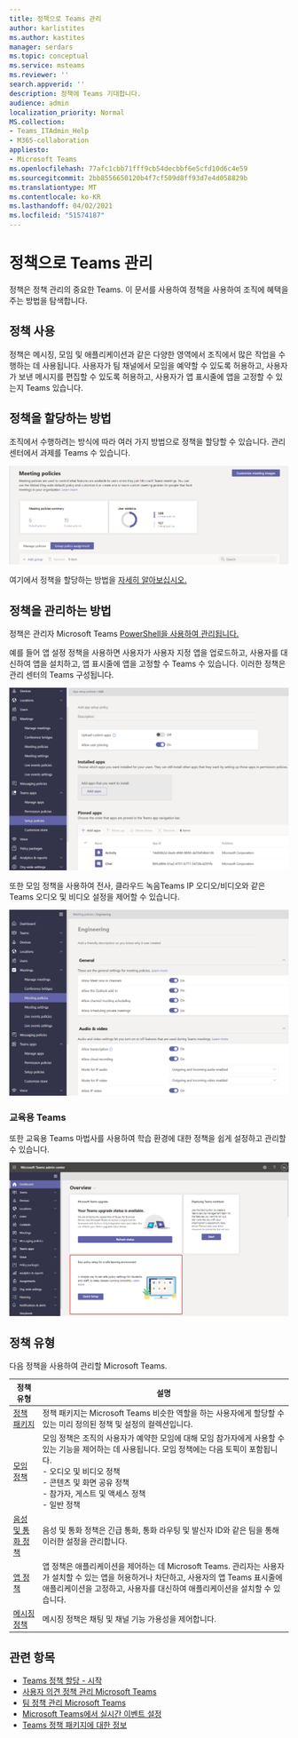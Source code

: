 ```yaml
---
title: 정책으로 Teams 관리
author: karlistites
ms.author: kastites
manager: serdars
ms.topic: conceptual
ms.service: msteams
ms.reviewer: ''
search.appverid: ''
description: 정책에 Teams 기대합니다.
audience: admin
localization_priority: Normal
MS.collection:
- Teams_ITAdmin_Help
- M365-collaboration
appliesto:
- Microsoft Teams
ms.openlocfilehash: 77afc1cbb71fff9cb54decbbf6e5cfd10d6c4e59
ms.sourcegitcommit: 2bb8556650120b4f7cf509d8ff93d7e4d058829b
ms.translationtype: MT
ms.contentlocale: ko-KR
ms.lasthandoff: 04/02/2021
ms.locfileid: "51574187"
---
```

# <a name="manage-teams-with-policies"></a>정책으로 Teams 관리

정책은 정책 관리의 중요한 Teams. 이 문서를 사용하여 정책을 사용하여 조직에 혜택을 주는 방법을 탐색합니다.

## <a name="what-you-use-policies-for"></a>정책 사용

정책은 메시징, 모임 및 애플리케이션과 같은 다양한 영역에서 조직에서 많은 작업을 수행하는 데 사용됩니다. 사용자가 팀 채널에서 모임을 예약할 수 있도록 허용하고, 사용자가 보낸 메시지를 편집할 수 있도록 허용하고, 사용자가 앱 표시줄에 앱을 고정할 수 있는지 Teams 있습니다.

## <a name="how-to-assign-policies"></a>정책을 할당하는 방법

조직에서 수행하려는 방식에 따라 여러 가지 방법으로 정책을 할당할 수 있습니다. 관리 센터에서 과제를 Teams 수 있습니다.

![그룹 정책 할당 스크린샷.](media/group-policy-assignment.png)

여기에서 정책을 할당하는 방법을 [자세히 알아보십시오.](policy-assignment-overview.md)

## <a name="how-to-manage-policies"></a>정책을 관리하는 방법

정책은 관리자 Microsoft Teams [PowerShell을 사용하여 관리됩니다.](./teams-powershell-managing-teams.md#manage-policies-via-powershell)

예를 들어 앱 설정 정책을 사용하면 사용자가 사용자 지정 앱을 업로드하고, 사용자를 대신하여 앱을 설치하고, 앱 표시줄에 앱을 고정할 수 Teams 수 있습니다. 이러한 정책은 관리 센터의 Teams 구성됩니다.

![앱 설정 정책 스크린샷.](media/app-setup-policy.png)

또한 모임 정책을 사용하여 전사, 클라우드 녹음Teams IP 오디오/비디오와 같은 Teams 오디오 및 비디오 설정을 제어할 수 있습니다.

![모임 정책 스크린샷.](media/engineering-meeting-policy.png)

### <a name="teams-for-education"></a>교육용 Teams

또한 교육용 [](easy-policy-setup-edu.md) Teams 마법사를 사용하여 학습 환경에 대한 정책을 쉽게 설정하고 관리할 수 있습니다.

![교육 Teams 마법사의 스크린샷입니다.](media/easy-policy-setup-quick-setup.png)

## <a name="types-of-policies"></a>정책 유형

다음 정책을 사용하여 관리할 Microsoft Teams.

정책 유형 | 설명
------------|------------
[정책 패키지](manage-policy-packages.md) | 정책 패키지는 Microsoft Teams 비슷한 역할을 하는 사용자에게 할당할 수 있는 미리 정의된 정책 및 설정의 컬렉션입니다.
[모임 정책](meeting-policies-in-teams.md) | 모임 정책은 조직의 사용자가 예약한 모임에 대해 모임 참가자에게 사용할 수 있는 기능을 제어하는 데 사용됩니다. 모임 정책에는 다음 토픽이 포함됩니다.<br> - 오디오 및 비디오 정책<br> - 콘텐츠 및 화면 공유 정책<br> - 참가자, 게스트 및 액세스 정책<br> - 일반 정책
[음성 및 통화 정책](voice-and-calling-policies.md)| 음성 및 통화 정책은 긴급 통화, 통화 라우팅 및 발신자 ID와 같은 팀을 통해 이러한 설정을 관리합니다.
[앱 정책](app-policies.md)| 앱 정책은 애플리케이션을 제어하는 데 Microsoft Teams. 관리자는 사용자가 설치할 수 있는 앱을 허용하거나 차단하고, 사용자의 앱 Teams 표시줄에 애플리케이션을 고정하고, 사용자를 대신하여 애플리케이션을 설치할 수 있습니다.
[메시징 정책](messaging-policies-in-teams.md)| 메시징 정책은 채팅 및 채널 기능 가용성을 제어합니다.

## <a name="related-topics"></a>관련 항목

* [Teams 정책 할당 - 시작](policy-assignment-overview.md)
* [사용자 의견 정책 관리 Microsoft Teams](manage-feedback-policies-in-teams.md)
* [팀 정책 관리 Microsoft Teams](teams-policies.md)
* [Microsoft Teams에서 실시간 이벤트 설정](teams-live-events/set-up-for-teams-live-events.md)
* [Teams 정책 패키지에 대한 정보](policy-packages-edu.md)